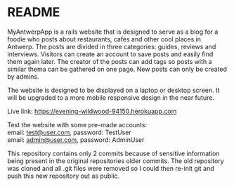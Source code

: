 # README

MyAntwerpApp is a rails website that is designed to serve as a blog for a foodie who posts about restaurants, cafés and other cool places in Antwerp. The posts are divided in three categories: guides, reviews and interviews. Visitors can create an account to save posts and easily find them again later. The creator of the posts can add tags so posts with a similar thema can be gathered on one page. New posts can only be created by admins.

The website is designed to be displayed on a laptop or desktop screen. It will be upgraded to a more mobile responsive design in the near future.

Live link: https://evening-wildwood-94150.herokuapp.com

Test the website with some pre-made accounts:\
  email: test@user.com, password: TestUser\
  email: admin@user.com, password: AdminUser
  
  
This repository contains only 2 commits because of sensitive information being present in the original repositories older commits.
The old repository was cloned and all .git files were removed so I could then re-init git and push this new repository out as public.

